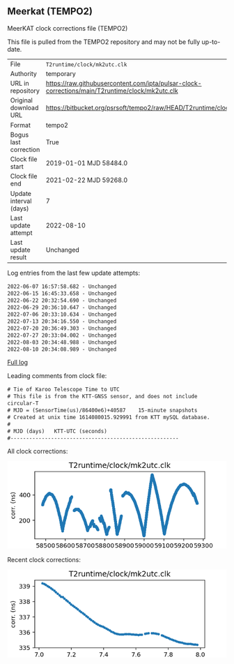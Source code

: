 
## Meerkat (TEMPO2)

MeerKAT clock corrections file (TEMPO2)

This file is pulled from the TEMPO2 repository and may not be fully up-to-date.

|     |     |
|:--- |:--- |
| File | `T2runtime/clock/mk2utc.clk` |
| Authority | temporary |
| URL in repository | <https://raw.githubusercontent.com/ipta/pulsar-clock-corrections/main/T2runtime/clock/mk2utc.clk> |
| Original download URL | <https://bitbucket.org/psrsoft/tempo2/raw/HEAD/T2runtime/clock/mk2utc.clk> |
| Format | tempo2 |
| Bogus last correction | True |
| Clock file start | 2019-01-01 MJD 58484.0 |
| Clock file end | 2021-02-22 MJD 59268.0 |
| Update interval (days) | 7 |
| Last update attempt | 2022-08-10 |
| Last update result | Unchanged |

Log entries from the last few update attempts:
```
2022-06-07 16:57:58.682 - Unchanged
2022-06-15 16:45:33.658 - Unchanged
2022-06-22 20:32:54.690 - Unchanged
2022-06-29 20:36:10.647 - Unchanged
2022-07-06 20:33:10.634 - Unchanged
2022-07-13 20:34:16.550 - Unchanged
2022-07-20 20:36:49.303 - Unchanged
2022-07-27 20:33:04.002 - Unchanged
2022-08-03 20:34:48.988 - Unchanged
2022-08-10 20:34:08.989 - Unchanged
```
[Full log](https://raw.githubusercontent.com/ipta/pulsar-clock-corrections/main/log/T2runtime/clock/mk2utc.clk.log)

Leading comments from clock file:

    # Tie of Karoo Telescope Time to UTC
    # This file is from the KTT-GNSS sensor, and does not include circular-T
    # MJD = (SensorTime(us)/86400e6)+40587    15-minute snapshots
    # Created at unix time 1614080015.929991 from KTT mySQL database.
    #
    # MJD (days)   KTT-UTC (seconds)
    #------------------------------------------------------



All clock corrections:

![plot of all clock corrections](mk2utc.clk.png "All corrections")

Recent clock corrections:

![plot of recent clock corrections](mk2utc.clk.short.png "Recent corrections")


